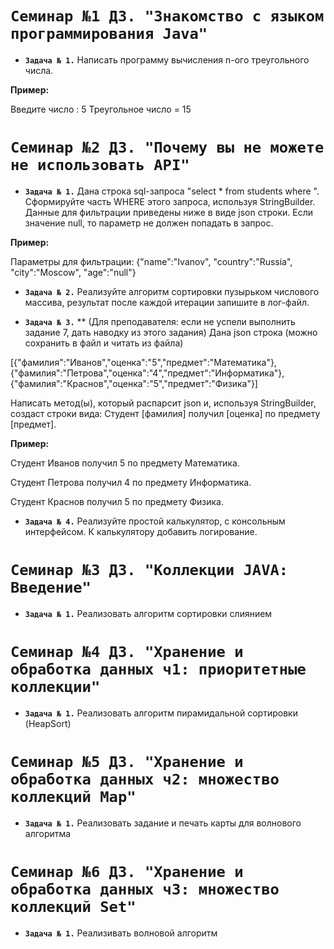 # `Семинар №1 ДЗ. "Знакомство с языком программирования Java"`
* **`Задача № 1.`** 
Написать программу вычисления n-ого треугольного числа.

**Пример:**

Введите число : 5
Треугольное число = 15

# `Семинар №2 ДЗ. "Почему вы не можете не использовать API"`

* **`Задача № 1.`** 
Дана строка sql-запроса "select * from students where ". Сформируйте часть WHERE этого запроса, используя StringBuilder. 
Данные для фильтрации приведены ниже в виде json строки.
Если значение null, то параметр не должен попадать в запрос.

**Пример:**

Параметры для фильтрации: {"name":"Ivanov", "country":"Russia", "city":"Moscow", "age":"null"}

* **`Задача № 2.`** 
Реализуйте алгоритм сортировки пузырьком числового массива, результат после каждой итерации запишите в лог-файл.

* **`Задача № 3.`** 
** (Для преподавателя: если не успели выполнить задание 7, дать наводку из этого задания) Дана json строка (можно сохранить в файл и читать из файла)

[{"фамилия":"Иванов","оценка":"5","предмет":"Математика"},{"фамилия":"Петрова","оценка":"4","предмет":"Информатика"},{"фамилия":"Краснов","оценка":"5","предмет":"Физика"}]

Написать метод(ы), который распарсит json и, используя StringBuilder, создаст строки вида: Студент [фамилия] получил [оценка] по предмету [предмет].

**Пример:**

Студент Иванов получил 5 по предмету Математика.

Студент Петрова получил 4 по предмету Информатика.

Студент Краснов получил 5 по предмету Физика.

* **`Задача № 4.`** 
Реализуйте простой калькулятор, с консольным интерфейсом. К калькулятору добавить логирование.

# `Семинар №3 ДЗ. "Коллекции JAVA: Введение"`

* **`Задача № 1.`** 
Реализовать алгоритм сортировки слиянием

# `Семинар №4 ДЗ. "Хранение и обработка данных ч1: приоритетные коллекции"`

* **`Задача № 1.`** 
Реализовать алгоритм пирамидальной сортировки (HeapSort)

# `Семинар №5 ДЗ. "Хранение и обработка данных ч2: множество коллекций Map"`

* **`Задача № 1.`** 
Реализовать задание и печать карты для волнового алгоритма

# `Семинар №6 ДЗ. "Хранение и обработка данных ч3: множество коллекций Set"`

* **`Задача № 1.`** 
Реализивать волновой алгоритм
